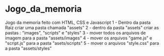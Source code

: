 # Jogo_da_memoria
Jogo da memoria feito com HTML, CSS e Javascript
1 - Dentro da pasta Raiz criar uma pasta chamada "assets"
2 - dentro da pasta "assets" criar as pastas : "images", "scripts" e "styles"
3 - mover todos os arquivos de imagem para a pasta "assets/images"
4 - mover os arquivos "game.js" e "script.js" para a pasta "asets/scripts"
5 - mover o arquivos "style.css" para a pasta "assets/styles"
